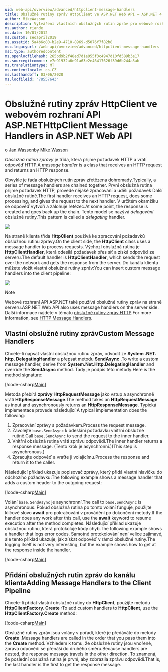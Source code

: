 ```yaml
---
uid: web-api/overview/advanced/httpclient-message-handlers
title: Obslužné rutiny zpráv HttpClient ve ASP.NET Web API – ASP.NET 4. x
author: MikeWasson
description: Vytváření vlastních obslužných rutin zpráv pro webové rozhraní API ASP.NET v ASP.NET 4. x
ms.author: riande
ms.date: 10/01/2012
ms.custom: seoapril2019
ms.assetid: 5a4b6c80-b2e9-4710-8969-d5076f7f82b8
msc.legacyurl: /web-api/overview/advanced/httpclient-message-handlers
msc.type: authoredcontent
ms.openlocfilehash: 265bd9b2f48ed7d1e955f3c4947d10fd589b3e17
ms.sourcegitcommit: e7e91932a6e91a63e2e46417626f39d6b244a3ab
ms.translationtype: MT
ms.contentlocale: cs-CZ
ms.lasthandoff: 03/06/2020
ms.locfileid: "78557643"
---
```

# <a name="httpclient-message-handlers-in-aspnet-web-api"></a><span data-ttu-id="fd9cc-103">Obslužné rutiny zpráv HttpClient ve webovém rozhraní API ASP.NET</span><span class="sxs-lookup"><span data-stu-id="fd9cc-103">HttpClient Message Handlers in ASP.NET Web API</span></span>

<span data-ttu-id="fd9cc-104">o [Jan Wasson](https://github.com/MikeWasson)</span><span class="sxs-lookup"><span data-stu-id="fd9cc-104">by [Mike Wasson](https://github.com/MikeWasson)</span></span>

<span data-ttu-id="fd9cc-105">*Obslužná rutina zprávy* je třída, která přijme požadavek HTTP a vrátí odpověď HTTP.</span><span class="sxs-lookup"><span data-stu-id="fd9cc-105">A *message handler* is a class that receives an HTTP request and returns an HTTP response.</span></span>

<span data-ttu-id="fd9cc-106">Obvykle je řada obslužných rutin zpráv zřetězena dohromady.</span><span class="sxs-lookup"><span data-stu-id="fd9cc-106">Typically, a series of message handlers are chained together.</span></span> <span data-ttu-id="fd9cc-107">První obslužná rutina přijme požadavek HTTP, provede nějaké zpracování a udělí požadavek Další obslužné rutině.</span><span class="sxs-lookup"><span data-stu-id="fd9cc-107">The first handler receives an HTTP request, does some processing, and gives the request to the next handler.</span></span> <span data-ttu-id="fd9cc-108">V určitém okamžiku se odpověď vytvoří a zálohuje řetězec.</span><span class="sxs-lookup"><span data-stu-id="fd9cc-108">At some point, the response is created and goes back up the chain.</span></span> <span data-ttu-id="fd9cc-109">Tento model se nazývá *delegování* obslužné rutiny.</span><span class="sxs-lookup"><span data-stu-id="fd9cc-109">This pattern is called a *delegating* handler.</span></span>

![](httpclient-message-handlers/_static/image1.png)

<span data-ttu-id="fd9cc-110">Na straně klienta třída **HttpClient** používá ke zpracování požadavků obslužnou rutinu zprávy.</span><span class="sxs-lookup"><span data-stu-id="fd9cc-110">On the client side, the **HttpClient** class uses a message handler to process requests.</span></span> <span data-ttu-id="fd9cc-111">Výchozí obslužná rutina je **HttpClientHandler**, která odesílá požadavek přes síť a získá odpověď ze serveru.</span><span class="sxs-lookup"><span data-stu-id="fd9cc-111">The default handler is **HttpClientHandler**, which sends the request over the network and gets the response from the server.</span></span> <span data-ttu-id="fd9cc-112">Do kanálu klienta můžete vložit vlastní obslužné rutiny zpráv:</span><span class="sxs-lookup"><span data-stu-id="fd9cc-112">You can insert custom message handlers into the client pipeline:</span></span>

![](httpclient-message-handlers/_static/image2.png)

> [!NOTE]
> <span data-ttu-id="fd9cc-113">Webové rozhraní API ASP.NET také používá obslužné rutiny zpráv na straně serveru.</span><span class="sxs-lookup"><span data-stu-id="fd9cc-113">ASP.NET Web API also uses message handlers on the server side.</span></span> <span data-ttu-id="fd9cc-114">Další informace najdete v tématu [obslužné rutiny zpráv HTTP](http-message-handlers.md).</span><span class="sxs-lookup"><span data-stu-id="fd9cc-114">For more information, see [HTTP Message Handlers](http-message-handlers.md).</span></span>

## <a name="custom-message-handlers"></a><span data-ttu-id="fd9cc-115">Vlastní obslužné rutiny zpráv</span><span class="sxs-lookup"><span data-stu-id="fd9cc-115">Custom Message Handlers</span></span>

<span data-ttu-id="fd9cc-116">Chcete-li napsat vlastní obslužnou rutinu zpráv, odvodit ze **System .NET. http. DelegatingHandler** a přepsat metodu **SendAsync** .</span><span class="sxs-lookup"><span data-stu-id="fd9cc-116">To write a custom message handler, derive from **System.Net.Http.DelegatingHandler** and override the **SendAsync** method.</span></span> <span data-ttu-id="fd9cc-117">Tady je podpis této metody:</span><span class="sxs-lookup"><span data-stu-id="fd9cc-117">Here is the method signature:</span></span>

[!code-csharp[Main](httpclient-message-handlers/samples/sample1.cs)]

<span data-ttu-id="fd9cc-118">Metoda přebírá **zprávy HttpRequestMessage** jako vstup a asynchronně vrátí **HttpResponseMessage**.</span><span class="sxs-lookup"><span data-stu-id="fd9cc-118">The method takes an **HttpRequestMessage** as input and asynchronously returns an **HttpResponseMessage**.</span></span> <span data-ttu-id="fd9cc-119">Typická implementace provede následující:</span><span class="sxs-lookup"><span data-stu-id="fd9cc-119">A typical implementation does the following:</span></span>

1. <span data-ttu-id="fd9cc-120">Zpracování zprávy s požadavkem.</span><span class="sxs-lookup"><span data-stu-id="fd9cc-120">Process the request message.</span></span>
2. <span data-ttu-id="fd9cc-121">Zavolejte `base.SendAsync` k odeslání požadavku vnitřní obslužné rutině.</span><span class="sxs-lookup"><span data-stu-id="fd9cc-121">Call `base.SendAsync` to send the request to the inner handler.</span></span>
3. <span data-ttu-id="fd9cc-122">Vnitřní obslužná rutina vrátí zprávu odpovědi.</span><span class="sxs-lookup"><span data-stu-id="fd9cc-122">The inner handler returns a response message.</span></span> <span data-ttu-id="fd9cc-123">(Tento krok je asynchronní.)</span><span class="sxs-lookup"><span data-stu-id="fd9cc-123">(This step is asynchronous.)</span></span>
4. <span data-ttu-id="fd9cc-124">Zpracujte odpověď a vraťte ji volajícímu.</span><span class="sxs-lookup"><span data-stu-id="fd9cc-124">Process the response and return it to the caller.</span></span>

<span data-ttu-id="fd9cc-125">Následující příklad ukazuje popisovač zprávy, který přidá vlastní hlavičku do odchozího požadavku:</span><span class="sxs-lookup"><span data-stu-id="fd9cc-125">The following example shows a message handler that adds a custom header to the outgoing request:</span></span>

[!code-csharp[Main](httpclient-message-handlers/samples/sample2.cs)]

<span data-ttu-id="fd9cc-126">Volání `base.SendAsync` je asynchronní.</span><span class="sxs-lookup"><span data-stu-id="fd9cc-126">The call to `base.SendAsync` is asynchronous.</span></span> <span data-ttu-id="fd9cc-127">Pokud obslužná rutina po tomto volání funguje, použijte klíčové slovo **await** pro pokračování v provádění po dokončení metody.</span><span class="sxs-lookup"><span data-stu-id="fd9cc-127">If the handler does any work after this call, use the **await** keyword to resume execution after the method completes.</span></span> <span data-ttu-id="fd9cc-128">Následující příklad ukazuje obslužnou rutinu, která protokoluje kódy chyb.</span><span class="sxs-lookup"><span data-stu-id="fd9cc-128">The following example shows a handler that logs error codes.</span></span> <span data-ttu-id="fd9cc-129">Samotné protokolování není velice zajímavé, ale tento příklad ukazuje, jak získat odpověď v rámci obslužné rutiny.</span><span class="sxs-lookup"><span data-stu-id="fd9cc-129">The logging itself is not very interesting, but the example shows how to get at the response inside the handler.</span></span>

[!code-csharp[Main](httpclient-message-handlers/samples/sample3.cs?highlight=10,13)]

## <a name="adding-message-handlers-to-the-client-pipeline"></a><span data-ttu-id="fd9cc-130">Přidání obslužných rutin zpráv do kanálu klienta</span><span class="sxs-lookup"><span data-stu-id="fd9cc-130">Adding Message Handlers to the Client Pipeline</span></span>

<span data-ttu-id="fd9cc-131">Chcete-li přidat vlastní obslužné rutiny do **HttpClient**, použijte metodu **HttpClientFactory. Create** :</span><span class="sxs-lookup"><span data-stu-id="fd9cc-131">To add custom handlers to **HttpClient**, use the **HttpClientFactory.Create** method:</span></span>

[!code-csharp[Main](httpclient-message-handlers/samples/sample4.cs)]

<span data-ttu-id="fd9cc-132">Obslužné rutiny zpráv jsou volány v pořadí, které je předáváte do metody **Create** .</span><span class="sxs-lookup"><span data-stu-id="fd9cc-132">Message handlers are called in the order that you pass them into the **Create** method.</span></span> <span data-ttu-id="fd9cc-133">Vzhledem k tomu, že obslužné rutiny jsou vnořené, zpráva odpovědi se přenáší do druhého směru.</span><span class="sxs-lookup"><span data-stu-id="fd9cc-133">Because handlers are nested, the response message travels in the other direction.</span></span> <span data-ttu-id="fd9cc-134">To znamená, že poslední obslužná rutina je první, aby zobrazila zprávu odpovědi.</span><span class="sxs-lookup"><span data-stu-id="fd9cc-134">That is, the last handler is the first to get the response message.</span></span>
